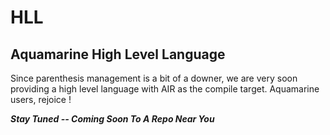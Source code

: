 # HLL

## Aquamarine High Level Language

Since parenthesis management is a bit of a downer, we are very soon providing a high level language with AIR as the compile target. Aquamarine users, rejoice !

_**Stay Tuned -- Coming Soon To A Repo Near You**_


